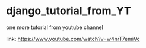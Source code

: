 # django_tutorial_from_YT

one more tutorial from youtube channel

link: https://www.youtube.com/watch?v=w4nrT7emiVc
